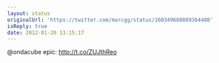 ```yaml
---
layout: status
originalUrl: 'https://twitter.com/marcgg/status/160349680889364480'
isReply: true
date: 2012-01-20 13:15:17
---
```


@ondacube epic: http://t.co/ZUJthReo
